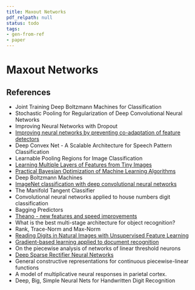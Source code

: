 ```yaml
---
title: Maxout Networks
pdf_relpath: null
status: todo
tags:
- gen-from-ref
- paper
---
```


# Maxout Networks

## References

- Joint Training Deep Boltzmann Machines for Classification
- Stochastic Pooling for Regularization of Deep Convolutional Neural Networks
- Improving Neural Networks with Dropout
- [Improving neural networks by preventing co-adaptation of feature detectors](./improving-neural-networks-by-preventing-co-adaptation-of-feature-detectors.md)
- Deep Convex Net - A Scalable Architecture for Speech Pattern Classification
- Learnable Pooling Regions for Image Classification
- [Learning Multiple Layers of Features from Tiny Images](./learning-multiple-layers-of-features-from-tiny-images.md)
- [Practical Bayesian Optimization of Machine Learning Algorithms](./practical-bayesian-optimization-of-machine-learning-algorithms.md)
- Deep Boltzmann Machines
- [ImageNet classification with deep convolutional neural networks](./imagenet-classification-with-deep-convolutional-neural-networks.md)
- The Manifold Tangent Classifier
- Convolutional neural networks applied to house numbers digit classification
- Bagging Predictors
- [Theano - new features and speed improvements](./theano-new-features-and-speed-improvements.md)
- What is the best multi-stage architecture for object recognition?
- Rank, Trace-Norm and Max-Norm
- [Reading Digits in Natural Images with Unsupervised Feature Learning](./reading-digits-in-natural-images-with-unsupervised-feature-learning.md)
- [Gradient-based learning applied to document recognition](./gradient-based-learning-applied-to-document-recognition.md)
- On the piecewise analysis of networks of linear threshold neurons
- [Deep Sparse Rectifier Neural Networks](./deep-sparse-rectifier-neural-networks.md)
- General constructive representations for continuous piecewise-linear functions
- A model of multiplicative neural responses in parietal cortex.
- Deep, Big, Simple Neural Nets for Handwritten Digit Recognition
